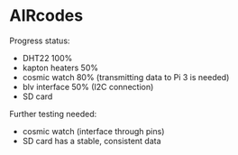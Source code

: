 # AIRcodes
Progress status:
 - DHT22 100%
 - kapton heaters 50%
 - cosmic watch 80% (transmitting data to Pi 3 is needed)
 - blv interface 50% (I2C connection)
 - SD card

Further testing needed:
 - cosmic watch (interface through pins)
 - SD card has a stable, consistent data


